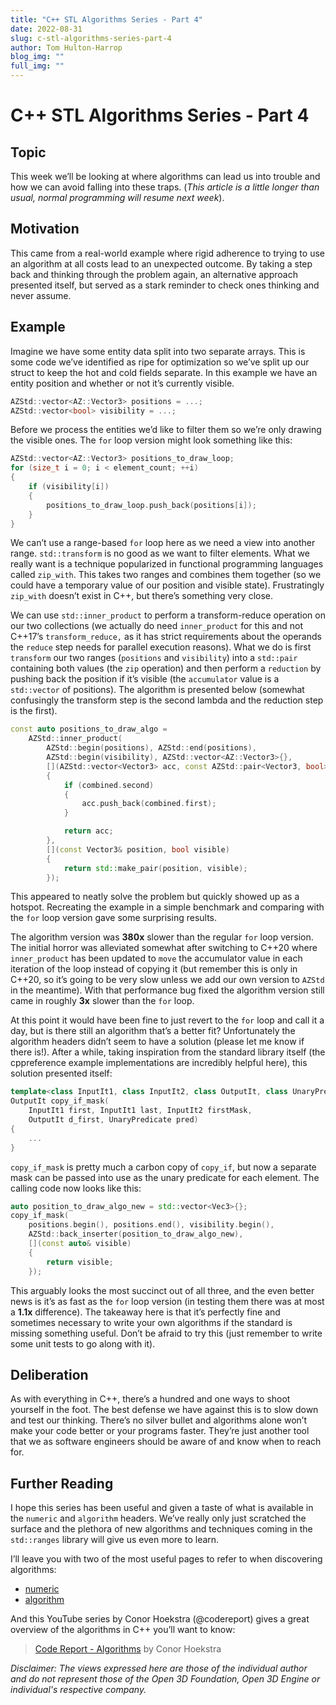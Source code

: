 ```yaml
---
title: "C++ STL Algorithms Series - Part 4"
date: 2022-08-31
slug: c-stl-algorithms-series-part-4
author: Tom Hulton-Harrop
blog_img: ""
full_img: ""
---
```

# C++ STL Algorithms Series - Part 4

## Topic

This week we’ll be looking at where algorithms can lead us into trouble and how we can avoid falling into these traps. (_This article is a little longer than usual, normal programming will resume next week_).

## Motivation

This came from a real-world example where rigid adherence to trying to use an algorithm at all costs lead to an unexpected outcome. By taking a step back and thinking through the problem again, an alternative approach presented itself, but served as a stark reminder to check ones thinking and never assume.

## Example

Imagine we have some entity data split into two separate arrays. This is some code we’ve identified as ripe for optimization so we’ve split up our struct to keep the hot and cold fields separate. In this example we have an entity position and whether or not it’s currently visible.

```c++
AZStd::vector<AZ::Vector3> positions = ...;
AZStd::vector<bool> visibility = ...;
```

Before we process the entities we’d like to filter them so we’re only drawing the visible ones. The `for` loop version might look something like this:

```c++
AZStd::vector<AZ::Vector3> positions_to_draw_loop;
for (size_t i = 0; i < element_count; ++i)
{
    if (visibility[i])
    {
        positions_to_draw_loop.push_back(positions[i]);
    }
}
```

We can’t use a range-based `for` loop here as we need a view into another range. `std::transform` is no good as we want to filter elements. What we really want is a technique popularized in functional programming languages called `zip_with`. This takes two ranges and combines them together (so we could have a temporary value of our position and visible state). Frustratingly `zip_with` doesn’t exist in C++, but there’s something very close.

We can use `std::inner_product` to perform a transform-reduce operation on our two collections (we actually do need `inner_product` for this and not C++17’s `transform_reduce,` as it has strict requirements about the operands the `reduce` step needs for parallel execution reasons). What we do is first `transform` our two ranges (`positions` and `visibility`) into a `std::pair` containing both values (the `zip` operation) and then perform a `reduction` by pushing back the position if it’s visible (the `accumulator` value is a `std::vector` of positions). The algorithm is presented below (somewhat confusingly the transform step is the second lambda and the reduction step is the first).

```c++
const auto positions_to_draw_algo =
    AZStd::inner_product(
        AZStd::begin(positions), AZStd::end(positions),
        AZStd::begin(visibility), AZStd::vector<AZ::Vector3>{},
        [](AZStd::vector<Vector3> acc, const AZStd::pair<Vector3, bool>& combined)
        {
            if (combined.second)
            {
                acc.push_back(combined.first);
            }

            return acc;
        },
        [](const Vector3& position, bool visible)
        {
            return std::make_pair(position, visible);
        });
```

This appeared to neatly solve the problem but quickly showed up as a hotspot. Recreating the example in a simple benchmark and comparing with the `for` loop version gave some surprising results.

The algorithm version was **380x** slower than the regular `for` loop version. The initial horror was alleviated somewhat after switching to C++20 where `inner_product` has been updated to `move` the accumulator value in each iteration of the loop instead of copying it (but remember this is only in C++20, so it’s going to be very slow unless we add our own version to `AZStd` in the meantime). With that performance bug fixed the algorithm version still came in roughly **3x** slower  than the `for` loop.

At this point it would have been fine to just revert to the `for` loop and call it a day, but is there still an algorithm that’s a better fit? Unfortunately the algorithm headers didn’t seem to have a solution (please let me know if there is!). After a while, taking inspiration from the standard library itself (the cppreference example implementations are incredibly helpful here), this solution presented itself:

```c++
template<class InputIt1, class InputIt2, class OutputIt, class UnaryPredicate>
OutputIt copy_if_mask(
    InputIt1 first, InputIt1 last, InputIt2 firstMask,                      
    OutputIt d_first, UnaryPredicate pred)
{
    ...
}
```

`copy_if_mask` is pretty much a carbon copy of `copy_if`, but now a separate mask can be passed into use as the unary predicate for each element. The calling code now looks like this:

```c++
auto position_to_draw_algo_new = std::vector<Vec3>{};
copy_if_mask(    
    positions.begin(), positions.end(), visibility.begin(),    
    AZStd::back_inserter(position_to_draw_algo_new),    
    [](const auto& visible) 
    { 
        return visible; 
    });
```

This arguably looks the most succinct out of all three, and the even better news is it’s as fast as the `for` loop version (in testing them there was at most a **1.1x** difference). The takeaway here is that it’s perfectly fine and sometimes necessary to write your own algorithms if the standard is missing something useful. Don’t be afraid to try this (just remember to write some unit tests to go along with it).

## Deliberation

As with everything in C++, there’s a hundred and one ways to shoot yourself in the foot. The best defense we have against this is to slow down and test our thinking. There’s no silver bullet and algorithms alone won’t make your code better or your programs faster. They’re just another tool that we as software engineers should be aware of and know when to reach for.

## Further Reading

I hope this series has been useful and given a taste of what is available in the `numeric` and `algorithm` headers. We’ve really only just scratched the surface and the plethora of new algorithms and techniques coming in the `std::ranges` library will give us even more to learn.

I’ll leave you with two of the most useful pages to refer to when discovering algorithms:

* [numeric](https://en.cppreference.com/w/cpp/header/numeric)
* [algorithm](https://en.cppreference.com/w/cpp/header/algorithm)

And this YouTube series by Conor Hoekstra (@codereport) gives a great overview of the algorithms in C++ you’ll want to know:

> [Code Report - Algorithms](https://www.youtube.com/playlist?list=PLVFrD1dmDdve4h3Shk0uePpXp8JUMM1w5) by Conor Hoekstra

_Disclaimer: The views expressed here are those of the individual author and do not represent those of the Open 3D Foundation, Open 3D Engine or individual's respective company._